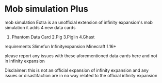 # Mob simulation Plus
mob simulation Extra is an unofficial extension of infinity expansion's mob simulation
it adds 4 new data cards

1. Phantom Data Card 
2.Pig
3.Piglin
4.Ghast

requirements
Slimefun
Infinityexpansion
Minecraft 1.16+

please report any issues with these aforementioned data cards here and not in infinity expansion

Disclaimer: this is not an official expansion of infinity expansion and any issues or disastifaction are in no way related to the official infinity expansion